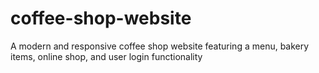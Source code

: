 # coffee-shop-website
A modern and responsive coffee shop website featuring a menu, bakery items, online shop, and user login functionality
